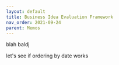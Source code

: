 ```yaml
---
layout: default
title: Business Idea Evaluation Framework
nav_order: 2021-09-24
parent: Memos
---
```


blah baldj 

let's see if ordering by date works

